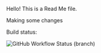 Hello! This is a Read Me file.

Making some changes

Build status:

![GitHub Workflow Status (branch)](https://img.shields.io/github/actions/workflow/status/CatVine/sem/main.yml?branch=master)